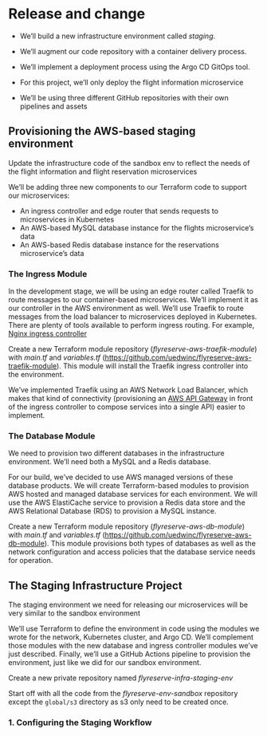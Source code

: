 # Release and change

- We’ll build a new infrastructure environment called _staging_.
- We’ll augment our code repository with a container delivery process. 
- We’ll implement a deployment process using the Argo CD GitOps tool.

- For this project, we’ll only deploy the flight information microservice

- We’ll be using three different GitHub repositories with their own pipelines and assets

## Provisioning the AWS-based staging environment

Update the infrastructure code of the sandbox env to reflect the needs of the flight information and flight reservation microservices

We’ll be adding three new components to our Terraform code to support our microservices:

  - An ingress controller and edge router that sends requests to microservices in Kubernetes
  - An AWS-based MySQL database instance for the flights microservice’s data
  - An AWS-based Redis database instance for the reservations microservice’s data

### The Ingress Module

In the development stage, we will be using an edge router called Traefik to route messages to our container-based microservices. We’ll implement it as our controller in the AWS environment as well. We’ll use Traefik to route messages from the load balancer to microservices deployed in Kubernetes. There are plenty of tools available to perform ingress routing. For example, [Nginx ingress controller](https://kubernetes.github.io/ingress-nginx/)

Create a new Terraform module repository (_flyreserve-aws-traefik-module_) with _main.tf_ and _variables.tf_ (https://github.com/uedwinc/flyreserve-aws-traefik-module). This module will install the Traefik ingress controller into the environment.

We’ve implemented Traefik using an AWS Network Load Balancer, which makes that kind of connectivity (provisioning an [AWS API Gateway](https://aws.amazon.com/api-gateway/) in front of the ingress controller to compose services into a single API) easier to implement.

### The Database Module

We need to provision two different databases in the infrastructure environment. We’ll need both a MySQL and a Redis database.

For our build, we’ve decided to use AWS managed versions of these database products. We will create Terraform-based modules to provision AWS hosted and managed database services for each environment. We will use the AWS ElastiCache service to provision a Redis data store and the AWS Relational Database (RDS) to provision a MySQL instance.

Create a new Terraform module repository (_flyreserve-aws-db-module_) with _main.tf_ and _variables.tf_ (https://github.com/uedwinc/flyreserve-aws-db-module). This module provisions both types of databases as well as the network configuration and access policies that the database service needs for operation.

## The Staging Infrastructure Project

The staging environment we need for releasing our microservices will be very similar to the sandbox environment

We’ll use Terraform to define the environment in code using the modules we wrote for the network, Kubernetes cluster, and Argo CD. We’ll complement those modules with the new database and ingress controller modules we’ve just described. Finally, we’ll use a GitHub Actions pipeline to provision the environment, just like we did for our sandbox environment.

Create a new private repository named _flyreserve-infra-staging-env_

Start off with all the code from the _flyreserve-env-sandbox_ repository except the `global/s3` directory as s3 only need to be created once.

### 1. Configuring the Staging Workflow